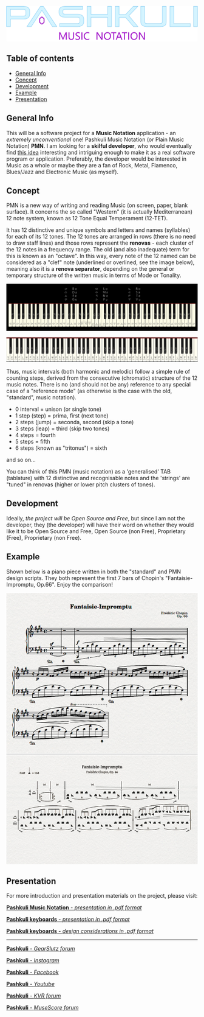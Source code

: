![Pashkuli Logo](https://github.com/Pashkuli-Design/github.io/blob/main/pashkuli%20logo%20normal%20(music%20notation).png)

## Table of contents
- [General Info](#general-info)
- [Concept](#concept)
- [Development](#development)
- [Example](#example)
- [Presentation](#presentation)

## General Info
This will be a software project for a **Music Notation** application - an _extremely unconventional_ one!
Pashkuli Music Notation (or Plain Music Notation) **PMN**.
I am looking for a **skilful developer**, who would eventually find [this idea](#Concept) interesting and intriguing enough to make it as a real software program or application.
Preferably, the developer would be interested in Music as a whole or maybe they are a fan of Rock, Metal, Flamenco, Blues/Jazz and Electronic Music (as myself).

## Concept
PMN is a new way of writing and reading Music (on screen, paper, blank surface).
It concerns the so called "Western" (it is actually Mediterranean) 12 note system, known as 12 Tone Equal Temperament (12-TET).

It has 12 distinctive and unique symbols and letters and names (syllables) for each of its 12 tones.
The 12 tones are arranged in rows (there is no need to draw staff lines) and those rows represent the **renovas** - each cluster of the 12 notes in a frequency range. The old (and also inadequate) term for this is known as an "octave".
In this way, every note of the 12 named can be considered as a "clef" note (underlined or overlined, see the image below), meaning also it is a **renova separator**, depending on the general or temporary structure of the written music in terms of Mode or Tonality.

![Pashkuli Notenames](https://github.com/Pashkuli-Design/github.io/blob/main/keyboard-noteheads-clefs.jpg)

![Pashkuli Noteheads](https://github.com/Pashkuli-Design/github.io/blob/main/piano-keyboard%20(Pashkuli%20names-symbols).jpg)

Thus, music intervals (both harmonic and melodic) follow a simple rule of counting steps, derived from the consecutive (chromatic) structure of the 12 music notes. There is no (and should not be any) reference to any special case of a "reference mode" (as otherwise is the case with the old, "standard", music notation).

* 0 interval = unison (or single tone)
* 1 step (step) = prima, first (next tone)
* 2 steps (jump) = seconda, second (skip a tone)
* 3 steps (leap) = third (skip two tones)
* 4 steps = fourth
* 5 steps = fifth
* 6 steps (known as "tritonus") = sixth

and so on...

You can think of this PMN (music notation) as a 'generalised' TAB (tablature) with 12 distinctive and recognisable notes and the 'strings' are "tuned" in renovas (higher or lower pitch clusters of tones). 

## Development
Ideally, _the project will be Open Source and Free_, but since I am not the developer, they (the developer) will have their word on whether they would like it to be Open Source and Free, Open Source (non Free), Proprietary (Free), Proprietary (non Free).

## Example
Shown below is a piano piece written in both the "standard" and PMN design scripts. They both represent the first 7 bars of Chopin's "Fantaisie-Impromptu, Op.66". Enjoy the comparison!

![PMN Chopin](https://github.com/Pashkuli-Design/github.io/blob/main/Chopin%20-%20Fantaisie%20(comparison).jpg)

## Presentation
For more introduction and presentation materials on the project, please visit:

[**Pashkuli Music Notation** - _presentation in .pdf format_](https://drive.google.com/file/d/14GD6sQD7B3WYdM8AYPpu14I7VHvfo_K7/view?usp=sharing)

[**Pashkuli keyboards** - _presentation in .pdf format_](https://drive.google.com/file/d/1UOvKo0W7Y6NUBzKo5iAaxprm1__1ZTiN/view?usp=sharing)

[**Pashkuli keyboards** - _design considerations in .pdf format_](https://drive.google.com/file/d/1uf1BtKRSTGurEFjIIGULb3R9Jbx5yAad/view?usp=sharing)

___

[**Pashkuli** - _GearSlutz forum_](https://www.gearslutz.com/board/new-products-coming-soon/1275101-pashkuli-releases-pashkuli-keyboard-controller.html)

[**Pashkuli** - _Instagram_](https://www.instagram.com/pashkuli.keyboard)

[**Pashkuli** - _Facebook_](https://www.facebook.com/pashkuli.keyboard)

[**Pashkuli** - _Youtube_](https://www.youtube.com/channel/UCCpNnEXxYbtU6S5uwaasSUQ)

[**Pashkuli** - _KVR forum_](https://www.kvraudio.com/forum/viewtopic.php?f=102&t=531404)

[**Pashkuli** - _MuseScore forum_](https://musescore.org/en/node/309771)
